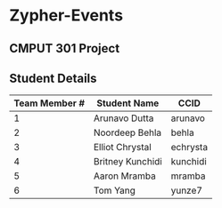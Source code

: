 # Zypher-Events
## CMPUT 301 Project

## Student Details
| Team Member # | Student Name     | CCID     |
| ------------- | ---------------- | -------- |
|             1 | Arunavo Dutta    | arunavo  |
|             2 | Noordeep Behla   | behla    |
|             3 | Elliot Chrystal  | echrysta |
|             4 | Britney Kunchidi | kunchidi |
|             5 | Aaron Mramba     | mramba   |
|             6 | Tom Yang         | yunze7   |
